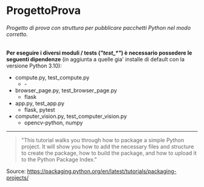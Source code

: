 # ProgettoProva
###### Progetto di prova con struttura per pubblicare pacchetti Python nel modo corretto.

**Per eseguire i diversi moduli / tests (*"test_\*"*) è necessario possedere le seguenti dipendenze** (in aggiunta a quelle gia' installe di default con la versione Python 3.10):

- compute.py, test_compute.py
  - \-
- browser_page.py, test_browser_page.py
  - flask
- app.py, test_app.py
  - flask, pytest
- computer_vision.py, test_computer_vision.py
  - opencv-python, numpy

___
> "This tutorial walks you through how to package a simple Python project.
It will show you how to add the necessary files and structure to create the package, how to build the package, and how to upload it to the Python Package Index."

Source: https://packaging.python.org/en/latest/tutorials/packaging-projects/
